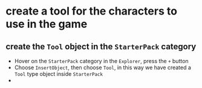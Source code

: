 # create a tool for the characters to use in the game

## create the `Tool` object in the `StarterPack` category

* Hover on the `StarterPack` category in the `Explorer`, press the `+` button
* Choose `InsertObject`, then choose `Tool`, in this way we have created a `Tool` type object inside `StarterPack`
* 
